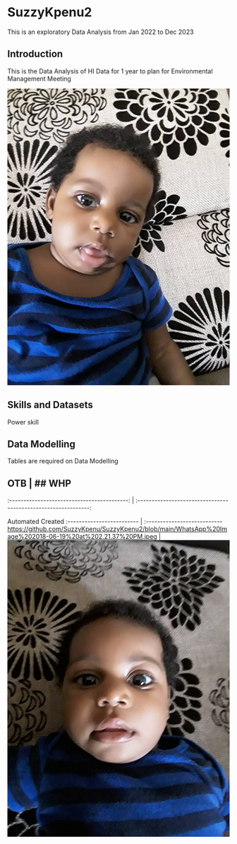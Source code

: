 # SuzzyKpenu2
This is an exploratory Data Analysis from Jan 2022 to Dec 2023

## Introduction

This is the Data Analysis of HI Data for 1 year to plan for Environmental Management Meeting

![](https://github.com/SuzzyKpenu/SuzzyKpenu2/blob/main/WhatsApp%20Image%202018-06-19%20at%202.21.37%20PM.jpeg)

## Skills and Datasets
Power skill

## Data Modelling
Tables are required on Data Modelling

## OTB                                       |                                     ## WHP 
:------------------------------------------: | :-------------------------------------------------------------:

Automated                                                                                                                                      Created
:-------------------------                                                                                              |                     :--------------------------- ![]()https://github.com/SuzzyKpenu/SuzzyKpenu2/blob/main/WhatsApp%20Image%202018-06-19%20at%202.21.37%20PM.jpeg            |                      ![](https://github.com/SuzzyKpenu/SuzzyKpenu2/blob/main/WhatsApp%20Image%202018-06-19%20at%202.48.10%20PM.jpeg)
